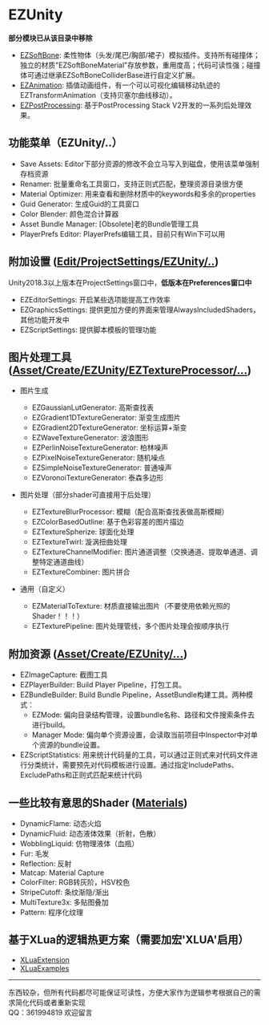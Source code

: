 # EZUnity

**部分模块已从该目录中移除**

- [EZSoftBone](https://github.com/EZhex1991/EZSoftBone): 柔性物体（头发/尾巴/胸部/裙子）模拟插件。支持所有碰撞体；独立的材质"EZSoftBoneMaterial"存放参数，重用度高；代码可读性强；碰撞体可通过继承EZSoftBoneColliderBase进行自定义扩展。
- [EZAnimation](https://github.com/EZhex1991/EZAnimation): 插值动画组件，有一个可以可视化编辑移动轨迹的EZTransformAnimation（支持贝塞尔曲线移动）。
- [EZPostProcessing](https://github.com/EZhex1991/EZPostProcessing): 基于PostProcessing Stack V2开发的一系列后处理效果。

## 功能菜单（EZUnity/..）

- Save Assets: Editor下部分资源的修改不会立马写入到磁盘，使用该菜单强制存档资源
- Renamer: 批量重命名工具窗口，支持正则式匹配，整理资源目录很方便
- Material Optimizer: 用来查看和删除材质中的keywords和多余的properties
- Guid Generator: 生成Guid的工具窗口
- Color Blender: 颜色混合计算器
- Asset Bundle Manager: [Obsolete]老的Bundle管理工具
- PlayerPrefs Editor: PlayerPrefs编辑工具，目前只有Win下可以用

## 附加设置 ([Edit/ProjectSettings/EZUnity/..](Assets/EZhex1991/EZUnity/Demo/EZProjectSettings/README.md))

Unity2018.3以上版本在ProjectSettings窗口中，**低版本在Preferences窗口中**

- EZEditorSettings: 开启某些选项能提高工作效率
- EZGraphicsSettings: 提供更加方便的界面来管理AlwaysIncludedShaders，其他功能开发中
- EZScriptSettings: 提供脚本模板的管理功能

## 图片处理工具([Asset/Create/EZUnity/EZTextureProcessor/...](Assets/EZhex1991/EZTextureProcessor/README.md))

- 图片生成
  - EZGaussianLutGenerator: 高斯查找表
  - EZGradient1DTextureGenerator: 渐变生成图片
  - EZGradient2DTextureGenerator: 坐标运算+渐变
  - EZWaveTextureGenerator: 波浪图形
  - EZPerlinNoiseTextureGenerator: 柏林噪声
  - EZPixelNoiseTextureGenerator: 随机噪点
  - EZSimpleNoiseTextureGenerator: 普通噪声
  - EZVoronoiTextureGenerator: 泰森多边形

- 图片处理（部分shader可直接用于后处理）
  - EZTextureBlurProcessor: 模糊（配合高斯查找表做高斯模糊）
  - EZColorBasedOutline: 基于色彩容差的图片描边
  - EZTextureSpherize: 球面化处理
  - EZTextureTwirl: 漩涡扭曲处理
  - EZTextureChannelModifier: 图片通道调整（交换通道、提取单通道、调整特定通道曲线）
  - EZTextureCombiner: 图片拼合

- 通用（自定义）
  - EZMaterialToTexture: 材质直接输出图片（不要使用依赖光照的Shader！！！）
  - EZTexturePipeline: 图片处理管线，多个图片处理会按顺序执行

## 附加资源 ([Asset/Create/EZUnity/...](Assets/EZhex1991/EZUnity/Demo/CustomAssets/README.md))

- EZImageCapture: 截图工具
- EZPlayerBuilder: Build Player Pipeline，打包工具。
- EZBundleBuilder: Build Bundle Pipeline，AssetBundle构建工具。两种模式：  
  - EZMode: 偏向目录结构管理，设置bundle名称、路径和文件搜索条件去进行build。
  - Manager Mode: 偏向单个资源设置，会读取当前项目中Inspector中对单个资源的bundle设置。
- EZScriptStatistics: 用来统计代码量的工具，可以通过正则式来对代码文件进行分类统计，需要预先对代码模板进行设置。通过指定IncludePaths、ExcludePaths和正则式匹配来统计代码

## 一些比较有意思的Shader ([Materials](Assets/EZhex1991/EZUnity/Demo/Materials/README.md))

- DynamicFlame: 动态火焰
- DynamicFluid: 动态液体效果（折射，色散）
- WobblingLiquid: 仿物理液体（血瓶）
- Fur: 毛发
- Reflection: 反射
- Matcap: Material Capture
- ColorFilter: RGB转灰阶，HSV校色
- StripeCutoff: 条纹渐隐/渐出
- MultiTexture3x: 多贴图叠加
- Pattern: 程序化纹理

## 基于XLua的逻辑热更方案（需要加宏'XLUA'启用）

- [XLuaExtension](Assets/EZhex1991/EZUnity/XLuaExtension/README.md)
- [XLuaExamples](Assets/XLuaExamples/README.md)

-----

东西较杂，但所有代码都尽可能保证可读性，方便大家作为逻辑参考根据自己的需求简化代码或者重新实现  
QQ：361994819 欢迎留言
